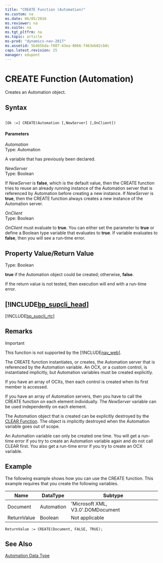 ```yaml
---
title: "CREATE Function (Automation)"
ms.custom: na
ms.date: 06/05/2016
ms.reviewer: na
ms.suite: na
ms.tgt_pltfrm: na
ms.topic: article
ms-prod: "dynamics-nav-2017"
ms.assetid: 5b465bda-f087-43ea-8066-f463eb82cb0c
caps.latest.revision: 25
manager: edupont
---
```

# CREATE Function (Automation)
Creates an Automation object.  
  
## Syntax  
  
```  
  
[Ok :=] CREATE(Automation [,NewServer] [,OnClient])  
```  
  
#### Parameters  
 *Automation*  
 Type: Automation  
  
 A variable that has previously been declared.  
  
 *NewServer*  
 Type: Boolean  
  
 If *NewServer* is **false**, which is the default value, then the CREATE function tries to reuse an already running instance of the Automation server that is referenced by Automation before creating a new instance. If *NewServer* is **true**, then the CREATE function always creates a new instance of the Automation server.  
  
 *OnClient*  
 Type: Boolean  
  
 *OnClient* must evaluate to **true**. You can either set the parameter to **true** or define a Boolean type variable that evaluates to **true**. If variable evaluates to **false**, then you will see a run-time error.  
  
## Property Value/Return Value  
 Type: Boolean  
  
 **true** if the Automation object could be created; otherwise, **false**.  
  
 If the return value is not tested, then execution will end with a run-time error.  
  
## [!INCLUDE[bp_supcli_head](includes/bp_supcli_head_md.md)]  
 [!INCLUDE[bp_supcli_rtc](includes/bp_supcli_rtc_md.md)]  
  
## Remarks  
  
> [!IMPORTANT]  
>  This function is not supported by the [!INCLUDE[nav_web](includes/nav_web_md.md)].  
  
 The CREATE function instantiates, or creates, the Automation server that is referenced by the Automation variable. An OCX, or a custom control, is instantiated implicitly, but Automation variables must be created explicitly.  
  
 If you have an array of OCXs, then each control is created when its first member is accessed.  
  
 If you have an array of Automation servers, then you have to call the CREATE function on each element individually. The *NewServer* variable can be used independently on each element.  
  
 The Automation object that is created can be explicitly destroyed by the [CLEAR Function](CLEAR-Function.md). The object is implicitly destroyed when the Automation variable goes out of scope.  
  
 An Automation variable can only be created one time. You will get a run-time error if you try to create an Automation variable again and do not call CLEAR first. You also get a run-time error if you try to create an OCX variable.  
  
## Example  
 The following example shows how you can use the CREATE function. This example requires that you create the following variables.  
  
|Name|DataType|Subtype|  
|----------|--------------|-------------|  
|Document|Automation|'Microsoft XML, V3.0'.DOMDocument|  
|ReturnValue|Boolean|Not applicable|  
  
```  
ReturnValue := CREATE(Document, FALSE, TRUE);  
```  
  
## See Also  
 [Automation Data Type](Automation-Data-Type.md)